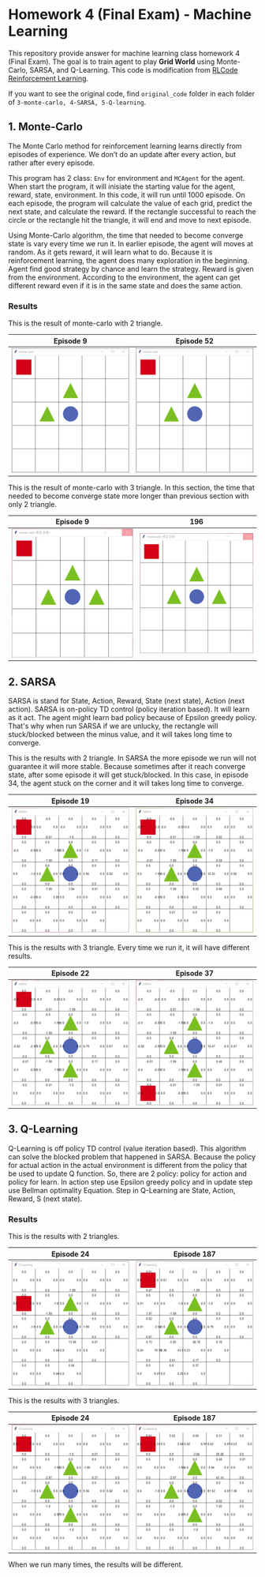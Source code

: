 # Homework 4 (Final Exam) - Machine Learning
This repository provide answer for machine learning class homework 4 (Final Exam). The goal is to train agent to play **Grid World** using Monte-Carlo, SARSA, and Q-Learning. This code is modification from [RLCode Reinforcement Learning](https://github.com/rlcode/reinforcement-learning).

If you want to see the original code, find `original_code` folder in each folder of `3-monte-carlo, 4-SARSA, 5-Q-learning`.

## 1. Monte-Carlo
The Monte Carlo method for reinforcement learning learns directly from episodes of experience.
We don’t do an update after every action, but rather after every episode.

This program has 2 class: `Env` for environment and `MCAgent` for the agent.
When start the program, it will inisiate the starting value for the agent, reward, state, environment. In this code, it will run until 1000 episode. On each episode, the program will calculate the value of each grid, predict the next state, and calculate the reward. If the rectangle successful to reach the circle or the rectangle hit the triangle, it will end and move to next episode.

Using Monte-Carlo algorithm, the time that needed to become converge state is vary every time we run it. In earlier episode, the agent will moves at random. As it gets reward, it will learn what to do. Because it is reinforcement learning, the agent does many exploration in the beginning. Agent find good strategy by chance and learn the strategy. Reward is given from the environment. According to the environment, the agent can get different reward even if it is in the same state and does the same action.

### Results
This is the result of monte-carlo with 2 triangle.

| Episode 9 | Episode 52 |
|--|--|
| ![enter image description here](https://github.com/liz7124/Machine-learning-homework-4/blob/master/3-monte-carlo/screenshots/1a-ep9.gif) | ![enter image description here](https://github.com/liz7124/Machine-learning-homework-4/blob/master/3-monte-carlo/screenshots/1a-ep52.gif) |

This is the result of monte-carlo with 3 triangle. In this section, the time that needed to become converge state more longer than previous section with only 2 triangle. 

| Episode 9 | 196 |
|--|--|
| ![enter image description here](https://github.com/liz7124/Machine-learning-homework-4/blob/master/3-monte-carlo/screenshots/1b-ep9.gif) | ![enter image description here](https://github.com/liz7124/Machine-learning-homework-4/blob/master/3-monte-carlo/screenshots/1b-ep196.gif) |


## 2. SARSA
SARSA is stand for State, Action, Reward, State (next state), Action (next action).
SARSA is on-policy TD control (policy iteration based). It will learn as it act. The agent might learn bad policy because of Epsilon greedy policy. That's why when run SARSA if we are unlucky, the rectangle will stuck/blocked between the minus value, and it will takes long time to converge.

This is the results with 2 triangle. In SARSA the more episode we run will not guarantee it will more stable. Because sometimes after it reach converge state, after some episode it will get stuck/blocked. In this case, in episode 34, the agent stuck on the corner and it will takes long time to converge.

| Episode 19 | Episode 34 |
|--|--|
| ![enter image description here](https://github.com/liz7124/Machine-learning-homework-4/blob/master/4-sarsa/screenshots/2a-ep19.gif) | ![enter image description here](https://github.com/liz7124/Machine-learning-homework-4/blob/master/4-sarsa/screenshots/2a-ep-34.PNG) |


This is the results with 3 triangle. Every time we run it, it will have different results.

| Episode 22 | Episode 37 |
|--|--|
| ![enter image description here](https://github.com/liz7124/Machine-learning-homework-4/blob/master/4-sarsa/screenshots/2b-ep22.gif) | ![enter image description here](https://github.com/liz7124/Machine-learning-homework-4/blob/master/4-sarsa/screenshots/2b-ep37.gif) |



## 3. Q-Learning
Q-Learning is off policy TD control (value iteration based). This algorithm can solve the blocked problem that happened in SARSA. Because the policy for actual action in the actual environment is different from the policy that be used to update Q function. So, there are 2 policy: policy for action and policy for learn. In action step use Epsilon greedy policy and in update step use Bellman optimality Equation. Step in Q-Learning are State, Action, Reward, S (next state).

### Results
This is the results with 2 triangles.

| Episode 24 | Episode 187 |
|--|--|
| ![enter image description here](https://github.com/liz7124/Machine-learning-homework-4/blob/master/5-Q-learning/screenshots/3a-ep24.gif) | ![enter image description here](https://github.com/liz7124/Machine-learning-homework-4/blob/master/5-Q-learning/screenshots/3a-ep187.gif) |

This is the results with 3 triangles.

| Episode 24 | Episode 187 |
|--|--|
| ![enter image description here](https://github.com/liz7124/Machine-learning-homework-4/blob/master/5-Q-learning/screenshots/3b-ep24.gif) | ![enter image description here](https://github.com/liz7124/Machine-learning-homework-4/blob/master/5-Q-learning/screenshots/3b-ep187.gif) |

When we run many times, the results will be different.